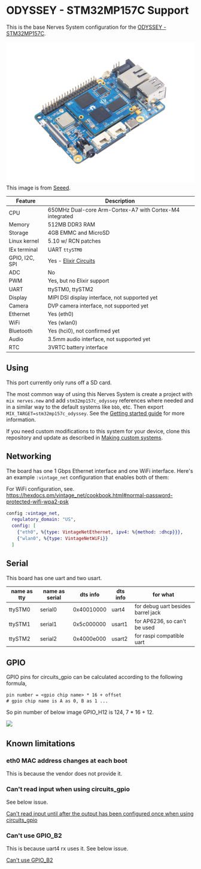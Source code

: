 # ODYSSEY - STM32MP157C Support

This is the base Nerves System configuration for the [ODYSSEY - STM32MP157C](https://www.seeedstudio.com/ODYSSEY-STM32MP157C-p-4464.html).

![ODYSSEY - STM32MP157C](assets/images/stm32mp157c_odyssey.png)
This image is from [Seeed](https://www.seeedstudio.com/ODYSSEY-STM32MP157C-p-4464.html).

| Feature              | Description                                                 |
| -------------------- | ----------------------------------------------------------- |
| CPU                  | 650MHz Dual-core Arm-Cortex-A7 with Cortex-M4 integrated    |
| Memory               | 512MB DDR3 RAM                                              |
| Storage              | 4GB EMMC and MicroSD                                        |
| Linux kernel         | 5.10 w/ RCN patches                                         |
| IEx terminal         | UART `ttySTM0`                                              |
| GPIO, I2C, SPI       | Yes - [Elixir Circuits](https://github.com/elixir-circuits) |
| ADC                  | No                                                          |
| PWM                  | Yes, but no Elixir support                                  |
| UART                 | ttySTM0, ttySTM2                                            |
| Display              | MIPI DSI display interface, not supported yet               |
| Camera               | DVP camera interface, not supported yet                     |
| Ethernet             | Yes (eth0)                                                  |
| WiFi                 | Yes (wlan0)                                                 |
| Bluetooth            | Yes (hci0), not confirmed yet                               |
| Audio                | 3.5mm audio interface, not supported yet                    |
| RTC                  | 3VRTC battery interface                                     |


## Using

This port currently only runs off a SD card.

The most common way of using this Nerves System is create a project with `mix
nerves.new` and add `stm32mp157c_odyssey` references where needed and in a similar way
to the default systems like `bbb`, etc. Then export `MIX_TARGET=stm32mp157c_odyssey`.
See the [Getting started guide](https://hexdocs.pm/nerves/getting-started.html#creating-a-new-nerves-app)
for more information.

If you need custom modifications to this system for your device, clone this
repository and update as described in [Making custom systems](https://hexdocs.pm/nerves/systems.html#customizing-your-own-nerves-system).


## Networking

The board has one 1 Gbps Ethernet interface and one WiFi interface. Here's an example `:vintage_net`
configuration that enables both of them:

For WiFi configuration, see. https://hexdocs.pm/vintage_net/cookbook.html#normal-password-protected-wifi-wpa2-psk

```elixir
config :vintage_net,
  regulatory_domain: "US",
  config: [
    {"eth0", %{type: VintageNetEthernet, ipv4: %{method: :dhcp}}},
    {"wlan0", %{type: VintageNetWiFi}}
  ]
```

## Serial

This board has one uart and two usart.

| name as tty | name as serial | dts info   | dts info | for what                           |
| ----------- | -------------- | ---------- | -------- | ---------------------------------- |
| ttySTM0     | serial0        | 0x40010000 | uart4    | for debug uart besides barrel jack |
| ttySTM1     | serial1        | 0x5c000000 | usart1   | for AP6236, so can't be used       |
| ttySTM2     | serial2        | 0x4000e000 | usart2   | for raspi compatible uart          | 

## GPIO

GPIO pins for circuits_gpio can be calculated according to the following formula,

```
pin number = <gpio chip name> * 16 + offset
# gpio chip name is A as 0, B as 1 ...
```

So pin number of below image GPIO_H12 is 124, 7 * 16 + 12.

<img src="https://files.seeedstudio.com/wiki/ODYSSEY-STM32MP157C/IMG/GPIO.png" width="500" />

## Known limitations

### eth0 MAC address changes at each boot

This is because the vendor does not provide it.

### Can't read input when using circuits_gpio

See below issue.

[Can't read input until after the output has been configured once when using circuits_gpio](https://github.com/b5g-ex/nerves_system_stm32mp157c_odyssey/issues/3)

### Can't use GPIO_B2

This is because uart4 rx uses it. See below issue.

[Can't use GPIO_B2](https://github.com/b5g-ex/nerves_system_stm32mp157c_odyssey/issues/4)
